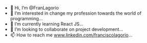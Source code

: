 - 👋 Hi, I’m @FranLagorio
- 👀 I’m interested in  change my profession towards the world of programming...
- 🌱 I’m currently learning  React JS...
- 💞️ I’m looking to collaborate on project development...
- 📫 How to reach me www.linkedin.com/franciscolagorio...

<!---
FranLagorio/FranLagorio is a ✨ special ✨ repository because its `README.md` (this file) appears on your GitHub profile.
You can click the Preview link to take a look at your changes.
--->
